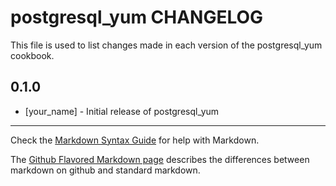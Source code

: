 postgresql_yum CHANGELOG
========================

This file is used to list changes made in each version of the postgresql_yum cookbook.

0.1.0
-----
- [your_name] - Initial release of postgresql_yum

- - -
Check the [Markdown Syntax Guide](http://daringfireball.net/projects/markdown/syntax) for help with Markdown.

The [Github Flavored Markdown page](http://github.github.com/github-flavored-markdown/) describes the differences between markdown on github and standard markdown.
